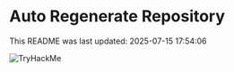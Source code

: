 # Auto Regenerate Repository

This README was last updated: 2025-07-15 17:54:06

 ![TryHackMe](https://tryhackme.com/badge/533634)